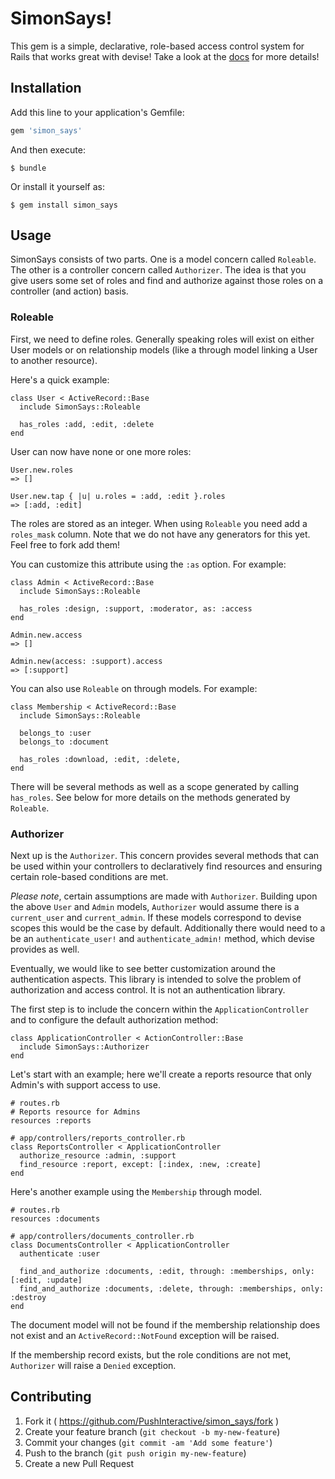 # SimonSays!

This gem is a simple, declarative, role-based access control system for Rails that
works great with devise! Take a look at the
[docs](http://simplybuilt.github.io/simonsays) for more details!

## Installation

Add this line to your application's Gemfile:

```ruby
gem 'simon_says'
```

And then execute:

    $ bundle

Or install it yourself as:

    $ gem install simon_says

## Usage

SimonSays consists of two parts. One is a model concern called
`Roleable`. The other is a controller concern called `Authorizer`. The
idea is that you give users some set of roles and find and authorize
against those roles on a controller (and action) basis.

### Roleable

First, we need to define roles. Generally speaking roles will exist on
either User models or on relationship models (like a through model linking a
User to another resource).

Here's a quick example:

    class User < ActiveRecord::Base
      include SimonSays::Roleable

      has_roles :add, :edit, :delete
    end

User can now have none or one more roles:

    User.new.roles
    => []

    User.new.tap { |u| u.roles = :add, :edit }.roles
    => [:add, :edit]

The roles are stored as an integer. When using `Roleable` you need add a
`roles_mask` column. Note that we do not have any generators for this yet.
Feel free to fork add them!

You can customize this attribute using the `:as` option. For example:

    class Admin < ActiveRecord::Base
      include SimonSays::Roleable

      has_roles :design, :support, :moderator, as: :access
    end

    Admin.new.access
    => []

    Admin.new(access: :support).access
    => [:support]

You can also use `Roleable` on through models. For example:

    class Membership < ActiveRecord::Base
      include SimonSays::Roleable

      belongs_to :user
      belongs_to :document

      has_roles :download, :edit, :delete,
    end

There will be several methods as well as a scope generated by
calling `has_roles`.  See below for more details on the methods
generated by `Roleable`.

### Authorizer

Next up is the `Authorizer`. This concern provides several methods that
can be used within your controllers to declaratively find resources and
ensuring certain role-based conditions are met.

*Please note*, certain assumptions are made with `Authorizer`. Building
upon the above `User` and `Admin` models, `Authorizer` would assume
there is a `current_user` and `current_admin`. If these models
correspond to devise scopes this would be the case by default.
Additionally there would need to a be an `authenticate_user!` and
`authenticate_admin!` method, which devise provides as well.

Eventually, we would like to see better customization around the
authentication aspects. This library is intended to solve the problem of
authorization and access control. It is not an authentication library.

The first step is to include the concern within the
`ApplicationController` and to configure the default authorization
method:

    class ApplicationController < ActionController::Base
      include SimonSays::Authorizer
    end

Let's start with an example; here we'll create a reports resource that
only Admin's with support access to use.

    # routes.rb
    # Reports resource for Admins
    resources :reports

    # app/controllers/reports_controller.rb
    class ReportsController < ApplicationController
      authorize_resource :admin, :support
      find_resource :report, except: [:index, :new, :create]
    end

Here's another example using the `Membership` through model.

    # routes.rb
    resources :documents

    # app/controllers/documents_controller.rb
    class DocumentsController < ApplicationController
      authenticate :user

      find_and_authorize :documents, :edit, through: :memberships, only: [:edit, :update]
      find_and_authorize :documents, :delete, through: :memberships, only: :destroy
    end

The document model will not be found if the membership relationship does
not exist and an `ActiveRecord::NotFound` exception will be raised.

If the membership record exists, but the role conditions are not met,
`Authorizer` will raise a `Denied` exception.

## Contributing

1. Fork it ( https://github.com/PushInteractive/simon_says/fork )
2. Create your feature branch (`git checkout -b my-new-feature`)
3. Commit your changes (`git commit -am 'Add some feature'`)
4. Push to the branch (`git push origin my-new-feature`)
5. Create a new Pull Request
